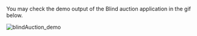 You may check the demo output of the Blind auction application in the gif below.

![blindAuction_demo](https://user-images.githubusercontent.com/47264501/111259675-69279800-8645-11eb-9c99-2efef586c0f2.gif)
